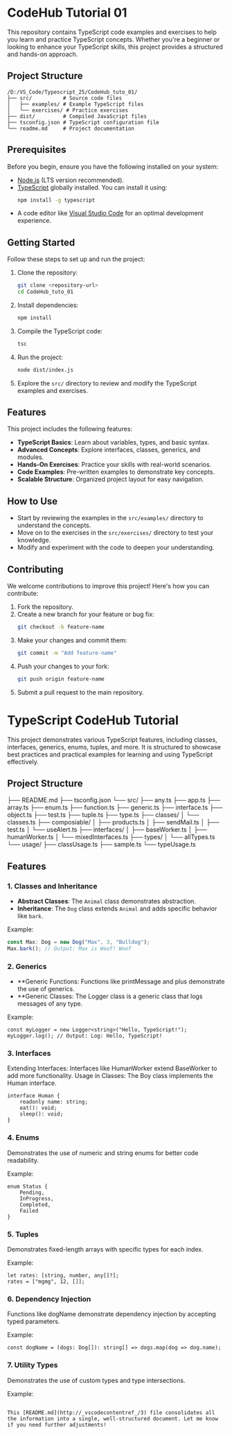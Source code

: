 # CodeHub Tutorial 01

This repository contains TypeScript code examples and exercises to help you learn and practice TypeScript concepts. Whether you're a beginner or looking to enhance your TypeScript skills, this project provides a structured and hands-on approach.

## Project Structure

```
/D:/VS_Code/Typescript_25/CodeHub_tuto_01/
├── src/          # Source code files
│   ├── examples/ # Example TypeScript files
│   └── exercises/ # Practice exercises
├── dist/         # Compiled JavaScript files
├── tsconfig.json # TypeScript configuration file
└── readme.md     # Project documentation
```

## Prerequisites

Before you begin, ensure you have the following installed on your system:

- [Node.js](https://nodejs.org/) (LTS version recommended).
- [TypeScript](https://www.typescriptlang.org/) globally installed. You can install it using:
  ```bash
  npm install -g typescript
  ```
- A code editor like [Visual Studio Code](https://code.visualstudio.com/) for an optimal development experience.

## Getting Started

Follow these steps to set up and run the project:

1. Clone the repository:

   ```bash
   git clone <repository-url>
   cd CodeHub_tuto_01
   ```

2. Install dependencies:

   ```bash
   npm install
   ```

3. Compile the TypeScript code:

   ```bash
   tsc
   ```

4. Run the project:

   ```bash
   node dist/index.js
   ```

5. Explore the `src/` directory to review and modify the TypeScript examples and exercises.

## Features

This project includes the following features:

- **TypeScript Basics**: Learn about variables, types, and basic syntax.
- **Advanced Concepts**: Explore interfaces, classes, generics, and modules.
- **Hands-On Exercises**: Practice your skills with real-world scenarios.
- **Code Examples**: Pre-written examples to demonstrate key concepts.
- **Scalable Structure**: Organized project layout for easy navigation.

## How to Use

- Start by reviewing the examples in the `src/examples/` directory to understand the concepts.
- Move on to the exercises in the `src/exercises/` directory to test your knowledge.
- Modify and experiment with the code to deepen your understanding.

## Contributing

We welcome contributions to improve this project! Here's how you can contribute:

1. Fork the repository.
2. Create a new branch for your feature or bug fix:
   ```bash
   git checkout -b feature-name
   ```
3. Make your changes and commit them:
   ```bash
   git commit -m "Add feature-name"
   ```
4. Push your changes to your fork:
   ```bash
   git push origin feature-name
   ```
5. Submit a pull request to the main repository.

# TypeScript CodeHub Tutorial

This project demonstrates various TypeScript features, including classes, interfaces, generics, enums, tuples, and more. It is structured to showcase best practices and practical examples for learning and using TypeScript effectively.

## Project Structure

├── README.md ├── tsconfig.json └── src/ ├── any.ts ├── app.ts ├── array.ts ├── enum.ts ├── function.ts ├── generic.ts ├── interface.ts ├── object.ts ├── test.ts ├── tuple.ts ├── type.ts ├── classes/ │ └── classes.ts ├── composiable/ │ ├── products.ts │ ├── sendMail.ts │ ├── test.ts │ └── useAlert.ts ├── interfaces/ │ ├── baseWorker.ts │ ├── humanWorker.ts │ └── mixedInterfaces.ts ├── types/ │ └── allTypes.ts └── usage/ ├── classUsage.ts ├── sample.ts └── typeUsage.ts

## Features

### 1. Classes and Inheritance

- **Abstract Classes**: The `Animal` class demonstrates abstraction.
- **Inheritance**: The `Dog` class extends `Animal` and adds specific behavior like `bark`.

Example:

```typescript
const Max: Dog = new Dog("Max", 3, "Bulldog");
Max.bark(); // Output: Max is Woof! Woof
```

### 2. Generics

- \*\*Generic Functions: Functions like printMessage and plus demonstrate the use of generics.
- \*\*Generic Classes: The Logger class is a generic class that logs messages of any type.

Example:

```
const myLogger = new Logger<string>("Hello, TypeScript!");
myLogger.log(); // Output: Log: Hello, TypeScript!

```

### 3. Interfaces

Extending Interfaces: Interfaces like HumanWorker extend BaseWorker to add more functionality.
Usage in Classes: The Boy class implements the Human interface.

```
interface Human {
    readonly name: string;
    eat(): void;
    sleep(): void;
}
```

### 4. Enums

Demonstrates the use of numeric and string enums for better code readability.

Example:

```
enum Status {
    Pending,
    InProgress,
    Completed,
    Failed
}

```

### 5. Tuples

Demonstrates fixed-length arrays with specific types for each index.

Example:

```
let rates: [string, number, any[]?];
rates = ["mgmg", 12, []];

```

### 6. Dependency Injection

Functions like dogName demonstrate dependency injection by accepting typed parameters.

Example:

```
const dogName = (dogs: Dog[]): string[] => dogs.map(dog => dog.name);

```

### 7. Utility Types

Demonstrates the use of custom types and type intersections.

Example:

```

This [README.md](http://_vscodecontentref_/3) file consolidates all the information into a single, well-structured document. Let me know if you need further adjustments!



```
